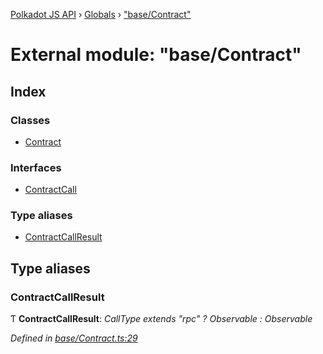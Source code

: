 [Polkadot JS API](../README.md) › [Globals](../globals.md) › ["base/Contract"](_base_contract_.md)

# External module: "base/Contract"

## Index

### Classes

* [Contract](../classes/_base_contract_.contract.md)

### Interfaces

* [ContractCall](../interfaces/_base_contract_.contractcall.md)

### Type aliases

* [ContractCallResult](_base_contract_.md#contractcallresult)

## Type aliases

###  ContractCallResult

Ƭ **ContractCallResult**: *CallType extends "rpc" ? Observable<ContractCallOutcome> : Observable<SubmittableResult>*

*Defined in [base/Contract.ts:29](https://github.com/polkadot-js/api/blob/82c1e3f35a/packages/api-contract/src/base/Contract.ts#L29)*
